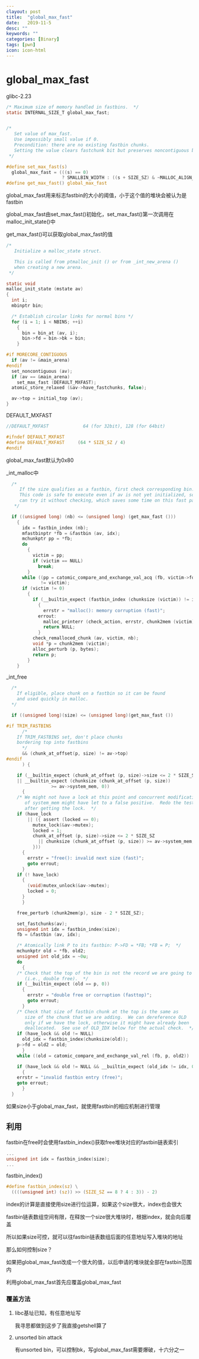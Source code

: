 ```yaml
---
clayout: post
title:  "global_max_fast"
date:   2019-11-5
desc: ""
keywords: ""
categories: [Binary]
tags: [pwn]
icon: icon-html
---
```


# global_max_fast

glibc-2.23

```c
/* Maximum size of memory handled in fastbins.  */
static INTERNAL_SIZE_T global_max_fast;


/*
   Set value of max_fast.
   Use impossibly small value if 0.
   Precondition: there are no existing fastbin chunks.
   Setting the value clears fastchunk bit but preserves noncontiguous bit.
 */

#define set_max_fast(s) 
  global_max_fast = (((s) == 0)						      
                     ? SMALLBIN_WIDTH : ((s + SIZE_SZ) & ~MALLOC_ALIGN_MASK))
#define get_max_fast() global_max_fast
```

global_max_fast用来标志fastbin的大小的阈值，小于这个值的堆块会被认为是fastbin

global_max_fast由set_max_fast()初始化，set_max_fast()第一次调用在malloc_init_state()中

get_max_fast()可以获取global_max_fast的值

```c
/*
   Initialize a malloc_state struct.

   This is called from ptmalloc_init () or from _int_new_arena ()
   when creating a new arena.
 */

static void
malloc_init_state (mstate av)
{
  int i;
  mbinptr bin;

  /* Establish circular links for normal bins */
  for (i = 1; i < NBINS; ++i)
    {
      bin = bin_at (av, i);
      bin->fd = bin->bk = bin;
    }

#if MORECORE_CONTIGUOUS
  if (av != &main_arena)
#endif
  set_noncontiguous (av);
  if (av == &main_arena)
    set_max_fast (DEFAULT_MXFAST);
  atomic_store_relaxed (&av->have_fastchunks, false);

  av->top = initial_top (av);
}
```

DEFAULT_MXFAST

```c
//DEFAULT_MXFAST             64 (for 32bit), 128 (for 64bit)

#ifndef DEFAULT_MXFAST
#define DEFAULT_MXFAST     (64 * SIZE_SZ / 4)
#endif
```

global_max_fast默认为0x80



\_int\_malloc中

```c
  /*
     If the size qualifies as a fastbin, first check corresponding bin.
     This code is safe to execute even if av is not yet initialized, so we
     can try it without checking, which saves some time on this fast path.
   */

  if ((unsigned long) (nb) <= (unsigned long) (get_max_fast ()))
    {
      idx = fastbin_index (nb);
      mfastbinptr *fb = &fastbin (av, idx);
      mchunkptr pp = *fb;
      do
        {
          victim = pp;
          if (victim == NULL)
            break;
        }
      while ((pp = catomic_compare_and_exchange_val_acq (fb, victim->fd, victim))
             != victim);
      if (victim != 0)
        {
          if (__builtin_expect (fastbin_index (chunksize (victim)) != idx, 0))
            {
              errstr = "malloc(): memory corruption (fast)";
            errout:
              malloc_printerr (check_action, errstr, chunk2mem (victim), av);
              return NULL;
            }
          check_remalloced_chunk (av, victim, nb);
          void *p = chunk2mem (victim);
          alloc_perturb (p, bytes);
          return p;
        }
    }
```

\_int\_free

```c
  /*
    If eligible, place chunk on a fastbin so it can be found
    and used quickly in malloc.
  */

  if ((unsigned long)(size) <= (unsigned long)(get_max_fast ())

#if TRIM_FASTBINS
      /*
	If TRIM_FASTBINS set, don't place chunks
	bordering top into fastbins
      */
      && (chunk_at_offset(p, size) != av->top)
#endif
      ) {

    if (__builtin_expect (chunk_at_offset (p, size)->size <= 2 * SIZE_SZ, 0)
	|| __builtin_expect (chunksize (chunk_at_offset (p, size))
			     >= av->system_mem, 0))
      {
	/* We might not have a lock at this point and concurrent modifications
	   of system_mem might have let to a false positive.  Redo the test
	   after getting the lock.  */
	if (have_lock
	    || ({ assert (locked == 0);
		  mutex_lock(&av->mutex);
		  locked = 1;
		  chunk_at_offset (p, size)->size <= 2 * SIZE_SZ
		    || chunksize (chunk_at_offset (p, size)) >= av->system_mem;
	      }))
	  {
	    errstr = "free(): invalid next size (fast)";
	    goto errout;
	  }
	if (! have_lock)
	  {
	    (void)mutex_unlock(&av->mutex);
	    locked = 0;
	  }
      }

    free_perturb (chunk2mem(p), size - 2 * SIZE_SZ);

    set_fastchunks(av);
    unsigned int idx = fastbin_index(size);
    fb = &fastbin (av, idx);

    /* Atomically link P to its fastbin: P->FD = *FB; *FB = P;  */
    mchunkptr old = *fb, old2;
    unsigned int old_idx = ~0u;
    do
      {
	/* Check that the top of the bin is not the record we are going to add
	   (i.e., double free).  */
	if (__builtin_expect (old == p, 0))
	  {
	    errstr = "double free or corruption (fasttop)";
	    goto errout;
	  }
	/* Check that size of fastbin chunk at the top is the same as
	   size of the chunk that we are adding.  We can dereference OLD
	   only if we have the lock, otherwise it might have already been
	   deallocated.  See use of OLD_IDX below for the actual check.  */
	if (have_lock && old != NULL)
	  old_idx = fastbin_index(chunksize(old));
	p->fd = old2 = old;
      }
    while ((old = catomic_compare_and_exchange_val_rel (fb, p, old2)) != old2);

    if (have_lock && old != NULL && __builtin_expect (old_idx != idx, 0))
      {
	errstr = "invalid fastbin entry (free)";
	goto errout;
      }
  }
```

如果size小于global_max_fast，就使用fastbin的相应机制进行管理



## 利用

fastbin在free时会使用fastbin_index()获取free堆块对应的fastbin链表索引

```c
...
unsigned int idx = fastbin_index(size);
...
```

fastbin_index()

```c
#define fastbin_index(sz) \
  ((((unsigned int) (sz)) >> (SIZE_SZ == 8 ? 4 : 3)) - 2)
```

index的计算是直接使用size进行位运算，如果这个size很大，index也会很大

fastbin链表数组空间有限，在释放一个size很大堆块时，根据index，就会向后覆盖

所以如果size可控，就可以往fastbin链表数组后面的任意地址写入堆块的地址

那么如何控制size？

如果把global_max_fast改成一个很大的值，以后申请的堆块就全部在fastbin范围内

利用global_max_fast首先应覆盖global_max_fast

### 覆盖方法

1. libc基址已知，有任意地址写

   我寻思都做到这步了我直接getshell算了

2. unsorted bin attack

   有unsorted bin，可以控制bk，写global_max_fast需要爆破，十六分之一

   